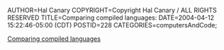 AUTHOR=Hal Canary
COPYRIGHT=Copyright Hal Canary / ALL RIGHTS RESERVED
TITLE=Comparing compiled languages:
DATE=2004-04-12 15:22:46-05:00 (CDT)
POSTID=228
CATEGORIES=computersAndCode;

[Comparing compiled languages](https://halcanary.org/p/comparing-languages)

